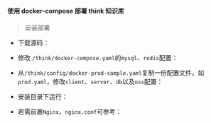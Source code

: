 #### 使用 docker-compose 部署 think 知识库

> 安装部署

* 下载源码：

* 修改 ```/think/docker-compose.yaml```的```mysql```、```redis```配置：

* 从```/think/config/docker-prod-sample.yaml```复制一份配置文件，如```prod.yaml```，修改```client```、```server```、```db```以及```oss```配置：

* 安装目录下运行：

* 若需前置```Nginx```，```nginx.conf```可参考：
